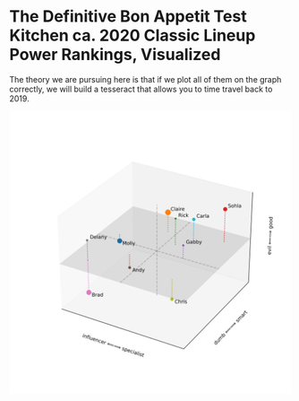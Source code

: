# The Definitive Bon Appetit Test Kitchen ca. 2020 Classic Lineup Power Rankings, Visualized

The theory we are pursuing here is that if we plot all of them on the graph correctly, we will build a tesseract that allows you to time travel back to 2019.

![The Definitive Bon Appetit Test Kitchen ca. 2020 Classic Lineup Power Rankings, Visualized](plot.png)
